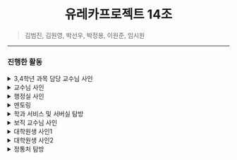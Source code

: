# <center> 유레카프로젝트 14조 </center>
> 김범진, 김원영, 박선우, 박정용, 이원준, 임시원
---------
### 진행한 활동
<details>
    <summary>3,4학년 과목 담당 교수님 사인</summary>

![first](./img/3,4학년 과목 교수님.jpg)

</details>
<details>
    <summary>교수님 사인</summary>

- 멘토링 사진
- 질의응답

</details>
<details>
    <summary>행정실 사인</summary>

- 멘토링 사진
- 질의응답

</details>
<details>
    <summary>멘토링</summary>

- 멘토링 사진
- 질의응답

</details>
<details>
    <summary>학과 서비스 및 서버실 탐방</summary>

- 멘토링 사진
- 질의응답

</details>
<details>
    <summary>보직 교수님 사인</summary>

- 멘토링 사진
- 질의응답

</details>
<details>
    <summary>대학원생 사인1</summary>

- 멘토링 사진
- 질의응답

</details>
<details>
    <summary>대학원생 사인2</summary>

- 멘토링 사진
- 질의응답

</details>
<details>
    <summary>정통처 탐방</summary>

- 멘토링 사진
- 질의응답

</details>
